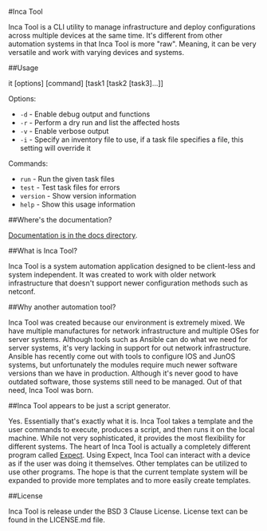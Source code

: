 #Inca Tool

Inca Tool is a CLI utility to manage infrastructure and deploy configurations across multiple devices at the same time. It's different from other automation systems in that Inca Tool is more "raw". Meaning, it can be very versatile and work with varying devices and systems.

##Usage

it [options] [command] [task1 [task2 [task3]...]]

Options:

- `-d` - Enable debug output and functions
- `-r` - Perform a dry run and list the affected hosts
- `-v` - Enable verbose output
- `-i` - Specify an inventory file to use, if a task file specifies a file, this setting will override it

Commands:

- `run` - Run the given task files
- `test` - Test task files for errors
- `version` - Show version information
- `help` - Show this usage information

##Where's the documentation?

[Documentation is in the docs directory](docs).

##What is Inca Tool?

Inca Tool is a system automation application designed to be client-less and system independent. It was created to work with older network infrastructure that doesn't support newer configuration methods such as netconf.

##Why another automation tool?

Inca Tool was created because our environment is extremely mixed. We have multiple manufactures for network infrastructure and multiple OSes for server systems. Although tools such as Ansible can do what we need for server systems, it's very lacking in support for out network infrastructure. Ansible has recently come out with tools to configure IOS and JunOS systems, but unfortunately the modules require much newer software versions than we have in production. Although it's never good to have outdated software, those systems still need to be managed. Out of that need, Inca Tool was born.

##Inca Tool appears to be just a script generator.

Yes. Essentially that's exactly what it is. Inca Tool takes a template and the user commands to execute, produces a script, and then runs it on the local machine. While not very sophisticated, it provides the most flexibility for different systems. The heart of Inca Tool is actually a completely different program called [Expect](http://expect.sourceforge.net/). Using Expect, Inca Tool can interact with a device as if the user was doing it themselves. Other templates can be utilized to use other programs. The hope is that the current template system will be expanded to provide more templates and to more easily create templates.

##License

Inca Tool is release under the BSD 3 Clause License. License text can be found in the LICENSE.md file.

